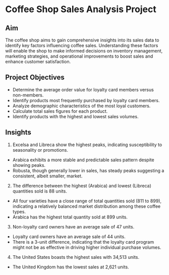 # Coffee Shop Sales Analysis Project

## Aim
The coffee shop aims to gain comprehensive insights into its sales data to identify key factors influencing coffee sales. Understanding these factors will enable the shop to make informed decisions on inventory management, marketing strategies, and operational improvements to boost sales and enhance customer satisfaction.

## Project Objectives
- Determine the average order value for loyalty card members versus non-members.
- Identify products most frequently purchased by loyalty card members.
- Analyze demographic characteristics of the most loyal customers.
- Calculate total sales figures for each product.
- Identify products with the highest and lowest sales volumes.

## Insights
1. Excelsa and Libreca show the highest peaks, indicating susceptibility to seasonality or promotions.
  - Arabica exhibits a more stable and predictable sales pattern despite showing peaks.
  - Robusta, though generally lower in sales, has steady peaks suggesting a consistent, albeit smaller, market.

2. The difference between the highest (Arabica) and lowest (Libreca) quantities sold is 88 units.
  - All four varieties have a close range of total quantities sold (811 to 899), indicating a relatively balanced market distribution among these coffee types.
  - Arabica has the highest total quantity sold at 899 units.

3. Non-loyalty card owners have an average sale of 47 units.
  - Loyalty card owners have an average sale of 44 units.
  - There is a 3-unit difference, indicating that the loyalty card program might not be as effective in driving higher individual purchase volumes.

4. The United States boasts the highest sales with 34,513 units. 
 - The United Kingdom has the lowest sales at 2,621 units.

